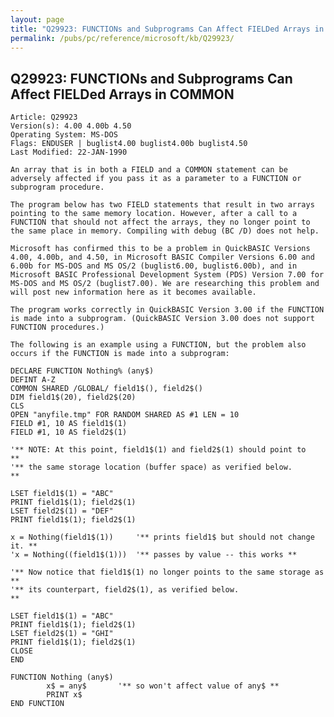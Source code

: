 ```yaml
---
layout: page
title: "Q29923: FUNCTIONs and Subprograms Can Affect FIELDed Arrays in COMMON"
permalink: /pubs/pc/reference/microsoft/kb/Q29923/
---
```


## Q29923: FUNCTIONs and Subprograms Can Affect FIELDed Arrays in COMMON

	Article: Q29923
	Version(s): 4.00 4.00b 4.50
	Operating System: MS-DOS
	Flags: ENDUSER | buglist4.00 buglist4.00b buglist4.50
	Last Modified: 22-JAN-1990
	
	An array that is in both a FIELD and a COMMON statement can be
	adversely affected if you pass it as a parameter to a FUNCTION or
	subprogram procedure.
	
	The program below has two FIELD statements that result in two arrays
	pointing to the same memory location. However, after a call to a
	FUNCTION that should not affect the arrays, they no longer point to
	the same place in memory. Compiling with debug (BC /D) does not help.
	
	Microsoft has confirmed this to be a problem in QuickBASIC Versions
	4.00, 4.00b, and 4.50, in Microsoft BASIC Compiler Versions 6.00 and
	6.00b for MS-DOS and MS OS/2 (buglist6.00, buglist6.00b), and in
	Microsoft BASIC Professional Development System (PDS) Version 7.00 for
	MS-DOS and MS OS/2 (buglist7.00). We are researching this problem and
	will post new information here as it becomes available.
	
	The program works correctly in QuickBASIC Version 3.00 if the FUNCTION
	is made into a subprogram. (QuickBASIC Version 3.00 does not support
	FUNCTION procedures.)
	
	The following is an example using a FUNCTION, but the problem also
	occurs if the FUNCTION is made into a subprogram:
	
	DECLARE FUNCTION Nothing% (any$)
	DEFINT A-Z
	COMMON SHARED /GLOBAL/ field1$(), field2$()
	DIM field1$(20), field2$(20)
	CLS
	OPEN "anyfile.tmp" FOR RANDOM SHARED AS #1 LEN = 10
	FIELD #1, 10 AS field1$(1)
	FIELD #1, 10 AS field2$(1)
	
	'** NOTE: At this point, field1$(1) and field2$(1) should point to    **
	'** the same storage location (buffer space) as verified below.       **
	
	LSET field1$(1) = "ABC"
	PRINT field1$(1); field2$(1)
	LSET field2$(1) = "DEF"
	PRINT field1$(1); field2$(1)
	
	x = Nothing(field1$(1))     '** prints field1$ but should not change it. **
	'x = Nothing((field1$(1)))  '** passes by value -- this works **
	
	'** Now notice that field1$(1) no longer points to the same storage as  **
	'** its counterpart, field2$(1), as verified below.                     **
	
	LSET field1$(1) = "ABC"
	PRINT field1$(1); field2$(1)
	LSET field2$(1) = "GHI"
	PRINT field1$(1); field2$(1)
	CLOSE
	END
	
	FUNCTION Nothing (any$)
	        x$ = any$       '** so won't affect value of any$ **
	        PRINT x$
	END FUNCTION
